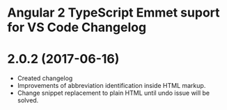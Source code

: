 # Angular 2 TypeScript Emmet suport for VS Code Changelog

<a name="2.0.2"></a>
# 2.0.2 (2017-06-16)

* Created changelog
* Improvements of abbreviation identification inside HTML markup.
* Change snippet replacement to plain HTML until undo issue will be solved.


